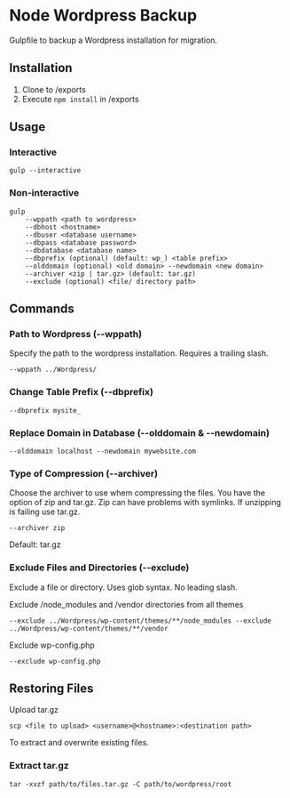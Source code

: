 # Node Wordpress Backup
Gulpfile to backup a Wordpress installation for migration.

## Installation
1. Clone to /exports
2. Execute `npm install` in /exports

## Usage
### Interactive
```ssh
gulp --interactive
```

### Non-interactive
```ssh
gulp
    --wppath <path to wordpress>
    --dbhost <hostname>
    --dbuser <database username>
    --dbpass <database password>
    --dbdatabase <database name>
    --dbprefix (optional) (default: wp_) <table prefix>
    --olddomain (optional) <old domain> --newdomain <new domain>
    --archiver <zip | tar.gz> (default: tar.gz)
    --exclude (optional) <file/ directory path>
```

## Commands

### Path to Wordpress (--wppath)
Specify the path to the wordpress installation. Requires a trailing slash.
```ssh
--wppath ../Wordpress/
```

### Change Table Prefix (--dbprefix)
```ssh
--dbprefix mysite_
```

### Replace Domain in Database (--olddomain & --newdomain)
```ssh
--olddomain localhost --newdomain mywebsite.com
```

### Type of Compression (--archiver)
Choose the archiver to use whem compressing the files. You have the option of zip and tar.gz. Zip can have problems with symlinks. If unzipping is failing use tar.gz.
```ssh
--archiver zip
```
Default: tar.gz

### Exclude Files and Directories (--exclude)
Exclude a file or directory. Uses glob syntax. No leading slash.

Exclude /node_modules and /vendor directories from all themes
```ssh
--exclude ../Wordpress/wp-content/themes/**/node_modules --exclude ../Wordpress/wp-content/themes/**/vendor
```

Exclude wp-config.php
```ssh
--exclude wp-config.php
```

## Restoring Files
Upload tar.gz
```ssh
scp <file to upload> <username>@<hostname>:<destination path>
```
To extract and overwrite existing files.
### Extract tar.gz
```ssh
tar -xvzf path/to/files.tar.gz -C path/to/wordpress/root
```